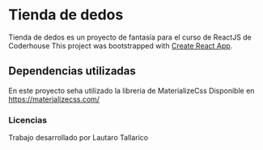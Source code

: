 # Tienda de dedos

Tienda de dedos es un proyecto de fantasía para el curso de ReactJS de Coderhouse
This project was bootstrapped with [Create React App](https://github.com/facebook/create-react-app).

## Dependencias utilizadas

En este proyecto seha utilizado la libreria de MaterializeCss
Disponible en https://materializecss.com/

### Licencias

Trabajo desarrollado por Lautaro Tallarico

